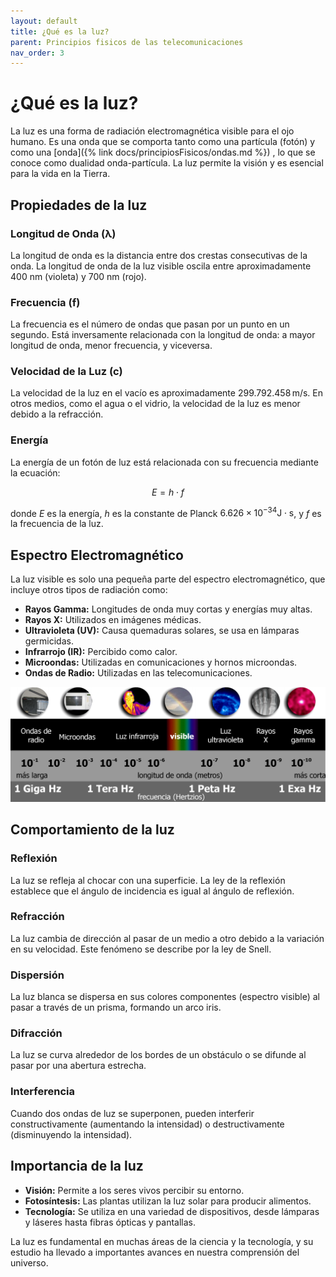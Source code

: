 ```yaml
---
layout: default
title: ¿Qué es la luz?
parent: Principios fisicos de las telecomunicaciones
nav_order: 3
---
```



# ¿Qué es la luz?

La luz es una forma de radiación electromagnética visible para el ojo humano. Es una onda que se comporta tanto como una partícula (fotón) y como una [onda]({% link docs/principiosFisicos/ondas.md %}) , lo que se conoce como dualidad onda-partícula. La luz permite la visión y es esencial para la vida en la Tierra.

## Propiedades de la luz

### Longitud de Onda (λ)
La longitud de onda es la distancia entre dos crestas consecutivas de la onda. La longitud de onda de la luz visible oscila entre aproximadamente 400 nm (violeta) y 700 nm (rojo).

### Frecuencia (f)
La frecuencia es el número de ondas que pasan por un punto en un segundo. Está inversamente relacionada con la longitud de onda: a mayor longitud de onda, menor frecuencia, y viceversa.

### Velocidad de la Luz (c)
La velocidad de la luz en el vacío es aproximadamente $299.792.458 \, \text{m/s}$. En otros medios, como el agua o el vidrio, la velocidad de la luz es menor debido a la refracción.

### Energía
La energía de un fotón de luz está relacionada con su frecuencia mediante la ecuación:

$$ E = h \cdot f $$

donde $E$ es la energía, $h$ es la constante de Planck $6.626 \times 10^{-34}\text{J} \cdot \text{s}$, y $f$ es la frecuencia de la luz.

## Espectro Electromagnético

La luz visible es solo una pequeña parte del espectro electromagnético, que incluye otros tipos de radiación como:
- **Rayos Gamma:** Longitudes de onda muy cortas y energías muy altas.
- **Rayos X:** Utilizados en imágenes médicas.
- **Ultravioleta (UV):** Causa quemaduras solares, se usa en lámparas germicidas.
- **Infrarrojo (IR):** Percibido como calor.
- **Microondas:** Utilizadas en comunicaciones y hornos microondas.
- **Ondas de Radio:** Utilizadas en las telecomunicaciones.

![](/assets/images/fundamentosFisicos/Electromagnetic_spectrum_(es).png)

## Comportamiento de la luz

### Reflexión
La luz se refleja al chocar con una superficie. La ley de la reflexión establece que el ángulo de incidencia es igual al ángulo de reflexión.

### Refracción
La luz cambia de dirección al pasar de un medio a otro debido a la variación en su velocidad. Este fenómeno se describe por la ley de Snell.

### Dispersión
La luz blanca se dispersa en sus colores componentes (espectro visible) al pasar a través de un prisma, formando un arco iris.

### Difracción
La luz se curva alrededor de los bordes de un obstáculo o se difunde al pasar por una abertura estrecha.

### Interferencia
Cuando dos ondas de luz se superponen, pueden interferir constructivamente (aumentando la intensidad) o destructivamente (disminuyendo la intensidad).



## Importancia de la luz

- **Visión:** Permite a los seres vivos percibir su entorno.
- **Fotosíntesis:** Las plantas utilizan la luz solar para producir alimentos.
- **Tecnología:** Se utiliza en una variedad de dispositivos, desde lámparas y láseres hasta fibras ópticas y pantallas.

La luz es fundamental en muchas áreas de la ciencia y la tecnología, y su estudio ha llevado a importantes avances en nuestra comprensión del universo.
